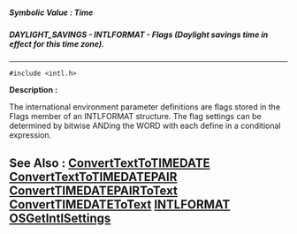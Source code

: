 ##### Symbolic Value : Time
##### DAYLIGHT_SAVINGS - INTLFORMAT - Flags (Daylight savings time in effect for this time zone).
---
```
#include <intl.h>
```
**Description :**

The international environment parameter definitions are flags stored in the 
Flags member of an INTLFORMAT structure. The flag settings can be determined by 
bitwise ANDing the WORD with each define in a conditional expression.

**See Also :**
[ConvertTextToTIMEDATE](/domino-c-api-docs/reference/Func/ConvertTextToTIMEDATE)
[ConvertTextToTIMEDATEPAIR](/domino-c-api-docs/reference/Func/ConvertTextToTIMEDATEPAIR)
[ConvertTIMEDATEPAIRToText](/domino-c-api-docs/reference/Func/ConvertTIMEDATEPAIRToText)
[ConvertTIMEDATEToText](/domino-c-api-docs/reference/Func/ConvertTIMEDATEToText)
[INTLFORMAT](/domino-c-api-docs/reference/Data/INTLFORMAT)
[OSGetIntlSettings](/domino-c-api-docs/reference/Func/OSGetIntlSettings)
---
